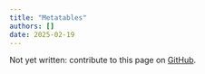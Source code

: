 ```yaml
---
title: "Metatables"
authors: []
date: 2025-02-19
---
```


Not yet written: contribute to this page on [GitHub](https://github.com/Diminim/love-cookbook).